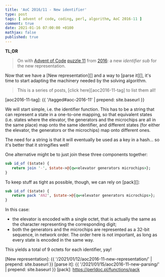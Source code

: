 ```yaml
---
title: 'AoC 2016/11 - New identifier'
type: post
tags: [ advent of code, coding, perl, algorithm, AoC 2016-11 ]
comment: true
date: 2021-01-16 07:00:00 +0100
mathjax: false
published: true
---
```


**TL;DR**

> On with [Advent of Code][] [puzzle 11][p11] from [2016][aoc2016]: a
> new *identifier sub* for the new representation.

Now that we have a [New representation][] and a way to [parse it][],
it's time to start adapting the machinery needed by the solving
algorithm.

> This is a series of posts, [click here][aoc2016-11-tag] to list them
> all!

[aoc2016-11-tag]: {{ '/tagged#aoc-2016-11' | prepend: site.baseurl }}

We will start simple, i.e. the identifier function. This has to be a
string that can represent a state in a one-to-one mapping, so that
equivalent states (i.e. states where the elevator, the generators and
the microchips are all in the same place) map onto the same identifier,
and different states (for either the elevator, the generators or the
microchips) map onto different ones.

The need for a string is that it will eventually be used as a key in a
hash... so it's better that it stringifies well!

One alternative might be to just join these three components together:

```perl
sub id_of ($state) {
   return join '-', $state->@{qw<elevator generators microchips>};
}
```

To keep stuff as tight as possible, though, we can rely on [pack][]:

```perl
sub id_of ($state) {
   return pack 'AN2', $state->@{qw<elevator generators microchips>};
}
```

In this case:

- the elevator is encoded with a single octet, that is actually the same
  as the character representing the corresponding digit;
- both the generators and the microchips are represented as a 32-bit
  sequence, in network order. The order here is not important, as long
  as every state is encoded in the same way.

This yields a total of 9 octets for each identifier, yay!

[p11]: https://adventofcode.com/2016/day/11
[aoc2016]: https://adventofcode.com/2016/
[Advent of Code]: https://adventofcode.com/
[Perl]: https://www.perl.org/
[New representation]: {{ '/2021/01/12/aoc2016-11-new-representation/' | prepend: site.baseurl }}
[parse it]: {{ '/2021/01/15/aoc2016-11-new-parsing/' | prepend: site.baseurl }}
[pack]: https://perldoc.pl/functions/pack
